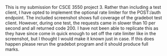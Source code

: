 This is my submission for CSCE 3550 project 3. Rather than including a test client, I have opted to implement the optional rate limiter for the POST:/auth endpoint. The included screenshot shows full coverage of the gradebot test client. However, during one test, the requests came in slower than 10 per second and all returned code 200. I have not been able to replicate this as they have since come in quick enough to set off the rate limiter like in the screenshot, but I thought I would make it known just in case. If this does happen please rerun the gradebot program and it should produce full marks.
